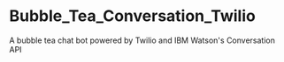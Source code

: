 # Bubble_Tea_Conversation_Twilio
A bubble tea chat bot powered by Twilio and IBM Watson's Conversation API
